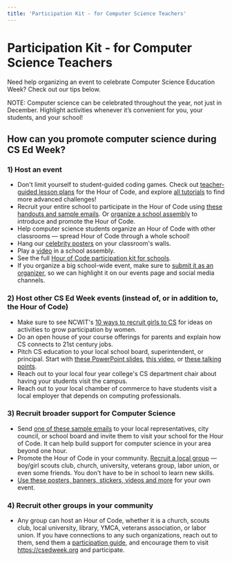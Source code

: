 ```yaml
---
title: 'Participation Kit - for Computer Science Teachers' 
---
```

# Participation Kit - for Computer Science Teachers

Need help organizing an event to celebrate Computer Science Education Week? Check out our tips below.

NOTE: Computer science can be celebrated throughout the year, not just in December. Highlight activities whenever it’s convenient for you, your students, and your school!

## How can you promote computer science during CS Ed Week?

### 1) Host an event

- Don't limit yourself to student-guided coding games. Check out [teacher-guided lesson plans](https://csedweek.org/learn?activity_type=lesson-plan) for the Hour of Code, and explore [all tutorials](/learn) to find more advanced challenges!
- Recruit your entire school to participate in the Hour of Code using [these handouts and sample emails](https://hourofcode.com/promote/resources). Or [organize a school assembly](https://hourofcode.com/how-to/events) to introduce and promote the Hour of Code.
- Help computer science students organize an Hour of Code with other classrooms &mdash; spread Hour of Code through a whole school!
- Hang our [celebrity posters](https://hourofcode.com/promote/resources#posters) on your classroom's walls.
- Play a [video](https://letron.vip/educate/inspire) in a school assembly. 
- See the full [Hour of Code participation kit for schools](https://hourofcode.com/how-to/events).
- If you organize a big school-wide event, make sure to [submit it as an organizer](https://hourofcode.com), so we can highlight it on our events page and social media channels.

### 2) Host other CS Ed Week events (instead of, or in addition to, the Hour of Code)

- Make sure to see NCWIT's [10 ways to recruit girls to CS](https://www.ncwit.org/resources/top-10-ways-recruiting-high-school-women-your-computing-classes/top-10-ways-recruiting) for ideas on activities to grow participation by women.
- Do an open house of your course offerings for parents and explain how CS connects to 21st century jobs.
- Pitch CS education to your local school board, superintendent, or principal. Start with [these PowerPoint slides](/files/CS-pitch-basic-stats.pptx), [this video](https://www.youtube.com/watch?v=MwLXrN0Yguk&feature=c4-overview-vl&list=PLzdnOPI1iJNe1WmdkMG-Ca8cLQpdEAL7Q), or [these talking points](https://www.ncwit.org/resources/moving-beyond-computer-literacy-why-schools-should-teach-computer-science).
- Reach out to your local four year college's CS department chair about having your students visit the campus.
- Reach out to your local chamber of commerce to have students visit a local employer that depends on computing professionals.

### 3) Recruit broader support for Computer Science

- Send [one of these sample emails](https://hourofcode.com/promote/resources#sample-emails) to your local representatives, city council, or school board and invite them to visit your school for the Hour of Code. It can help build support for computer science in your area beyond one hour.
- Promote the Hour of Code in your community. [Recruit a local group](https://hourofcode.com/promote/resources#sample-emails) &mdash; boy/girl scouts club, church, university, veterans group, labor union, or even some friends. You don't have to be in school to learn new skills. 
- [Use these posters, banners, stickers, videos and more](https://hourofcode.com/promote/resources) for your own event.


### 4) Recruit other groups in your community

- Any group can host an Hour of Code, whether it is a church, scouts club, local university, library, YMCA, veterans association, or labor union. If you have connections to any such organizations, reach out to them, send them a [participation guide](https://hourofcode.com/promote/resources), and encourage them to visit <https://csedweek.org> and participate.

